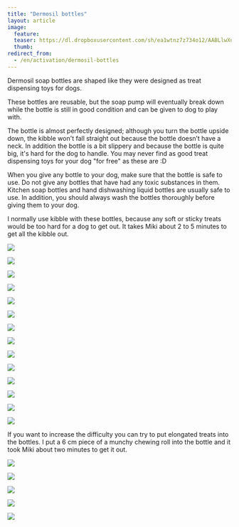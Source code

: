 ```yaml
---
title: "Dermosil bottles"
layout: article
image:
  feature:
  teaser: https://dl.dropboxusercontent.com/sh/ea1wtnz7z734o12/AABLlwXu_1DoM3oKU5GJMsMza/aktivointi/dermosil-pullot/DSC50022-245px.jpg
  thumb:
redirect_from:
  - /en/activation/dermosil-bottles
---
```


Dermosil soap bottles are shaped like they were designed as treat dispensing toys for dogs.

These bottles are reusable, but the soap pump will eventually break down while the bottle is still in good condition and can be given to dog to play with.

The bottle is almost perfectly designed; although you turn the bottle upside down, the kibble won't fall straight out because the bottle doesn’t have a neck. In addition the bottle is a bit slippery and because the bottle is quite big, it's hard for the dog to handle. You may never find as good treat dispensing toys for your dog "for free" as these are :D

When you give any bottle to your dog, make sure that the bottle is safe to use. Do not give any bottles that have had any toxic substances in them. Kitchen soap bottles and hand dishwashing liquid bottles are usually safe to use. In addition, you should always wash the bottles thoroughly before giving them to your dog.

I normally use kibble with these bottles, because any soft or sticky treats would be too hard for a dog to get out. It takes Miki about 2 to 5 minutes to get all the kibble out.

[![](https://dl.dropboxusercontent.com/sh/ea1wtnz7z734o12/AAAkivT2Ki9yuOsXg-kopOzTa/aktivointi/dermosil-pullot/DSC50023-800px.jpg)](https://dl.dropboxusercontent.com/sh/ea1wtnz7z734o12/AADd-QFrnrNyr5lkVSaHNZcba/aktivointi/dermosil-pullot/DSC50023.jpg)

[![](https://dl.dropboxusercontent.com/sh/ea1wtnz7z734o12/AAAsu5DmClnV6WLXad0EJp5-a/aktivointi/dermosil-pullot/DSC50029-800px.jpg)](https://dl.dropboxusercontent.com/sh/ea1wtnz7z734o12/AACQV0CKY2lh6wqknax6oKSoa/aktivointi/dermosil-pullot/DSC50029.jpg)

[![](https://dl.dropboxusercontent.com/sh/ea1wtnz7z734o12/AABg4_gC9SBDTr8XHHfgZ9vQa/aktivointi/dermosil-pullot/DSC50064-800px.jpg)](https://dl.dropboxusercontent.com/sh/ea1wtnz7z734o12/AAAsWIGKdxNHULaf1qustKSBa/aktivointi/dermosil-pullot/DSC50064.jpg)

[![](https://dl.dropboxusercontent.com/sh/ea1wtnz7z734o12/AAAQBFvm2J80HAWnitcDVHmJa/aktivointi/dermosil-pullot/DSC50092-800px.jpg)](https://dl.dropboxusercontent.com/sh/ea1wtnz7z734o12/AADIG3gBYrRV1_Vi2rQDUADma/aktivointi/dermosil-pullot/DSC50092.jpg)

[![](https://dl.dropboxusercontent.com/sh/ea1wtnz7z734o12/AAB-vlBWdzbIdL9leIrp_2vOa/aktivointi/dermosil-pullot/DSC50188-800px.jpg)](https://dl.dropboxusercontent.com/sh/ea1wtnz7z734o12/AACvbEqZTn8KzrMKstDxXhqua/aktivointi/dermosil-pullot/DSC50188.jpg)

[![](https://dl.dropboxusercontent.com/sh/ea1wtnz7z734o12/AAD-bY9QgVl3JbHX7-B_TuGSa/aktivointi/dermosil-pullot/DSC50313-800px.jpg)](https://dl.dropboxusercontent.com/sh/ea1wtnz7z734o12/AADO9EDmyW38oNI7ZTsicFj-a/aktivointi/dermosil-pullot/DSC50313.jpg)

[![](https://dl.dropboxusercontent.com/sh/ea1wtnz7z734o12/AACuL-N-yaXMwiL-Mut_JxS2a/aktivointi/dermosil-pullot/DSC50388-800px.jpg)](https://dl.dropboxusercontent.com/sh/ea1wtnz7z734o12/AACPM_sL10a0cpl1jD-Rm0OGa/aktivointi/dermosil-pullot/DSC50388.jpg)

[![](https://dl.dropboxusercontent.com/sh/ea1wtnz7z734o12/AADCMtstECWlTceSGOOMg40ha/aktivointi/dermosil-pullot/DSC50345-800px.jpg)](https://dl.dropboxusercontent.com/sh/ea1wtnz7z734o12/AABkzwBvpHfZPalhJOlFRxcUa/aktivointi/dermosil-pullot/DSC50345.jpg)

[![](https://dl.dropboxusercontent.com/sh/ea1wtnz7z734o12/AABH3jLlu3jkDJue0akI5kf7a/aktivointi/dermosil-pullot/DSC50022-800px.jpg)](https://dl.dropboxusercontent.com/sh/ea1wtnz7z734o12/AADC-rnBg3gvLZ33WDJex327a/aktivointi/dermosil-pullot/DSC50022.jpg)

[![](https://dl.dropboxusercontent.com/sh/ea1wtnz7z734o12/AADKJWzCqjAezb88XkzqpifRa/aktivointi/dermosil-pullot/DS05853-800px.jpg)](https://dl.dropboxusercontent.com/sh/ea1wtnz7z734o12/AAAIuF6UjY-BTJTcrvdZWosqa/aktivointi/dermosil-pullot/DS05853.jpg)

[![](https://dl.dropboxusercontent.com/sh/ea1wtnz7z734o12/AAAhpHer8wCdg1_nvA4uqFPNa/aktivointi/dermosil-pullot/DS05890-800px.jpg)](https://dl.dropboxusercontent.com/sh/ea1wtnz7z734o12/AADIILhxRw0ExTmdiXCqcIsba/aktivointi/dermosil-pullot/DS05890.jpg)

[![](https://dl.dropboxusercontent.com/sh/ea1wtnz7z734o12/AADH3aw6r6LdO0KzVsPJE0g4a/aktivointi/dermosil-pullot/DS05892-800px.jpg)](https://dl.dropboxusercontent.com/sh/ea1wtnz7z734o12/AAC3T5W7ggnUo-hne1RJY1Sea/aktivointi/dermosil-pullot/DS05892.jpg)

[![](https://dl.dropboxusercontent.com/sh/ea1wtnz7z734o12/AADuNh9YkHzZPk-lkb_pokhRa/aktivointi/dermosil-pullot/DS05962-800px.jpg)](https://dl.dropboxusercontent.com/sh/ea1wtnz7z734o12/AAAsSj8PnVYEtPgL6kXj16_4a/aktivointi/dermosil-pullot/DS05962.jpg)

[![](https://dl.dropboxusercontent.com/sh/ea1wtnz7z734o12/AAAG3HiTG_WyO9i_f8Bmn8P6a/aktivointi/dermosil-pullot/DS05963-800px.jpg)](https://dl.dropboxusercontent.com/sh/ea1wtnz7z734o12/AACGklajDQfLrF-tQyu7yeWLa/aktivointi/dermosil-pullot/DS05963.jpg)

If you want to increase the difficulty you can try to put elongated treats into the bottles. I put a 6 cm piece of a munchy chewing roll into the bottle and it took Miki about two minutes to get it out.

[![](https://dl.dropboxusercontent.com/sh/ea1wtnz7z734o12/AAAdGCJ4kdr3tqBEDEAZW6dra/aktivointi/dermosil-pullot/DS16315-800px.jpg)](https://dl.dropboxusercontent.com/sh/ea1wtnz7z734o12/AAA-8dwZKCB-UIB3goxNvpIga/aktivointi/dermosil-pullot/DS16315.jpg)

[![](https://dl.dropboxusercontent.com/sh/ea1wtnz7z734o12/AADKP6sxP8d4QzoZvKZvAmVca/aktivointi/dermosil-pullot/DS16280-800px.jpg)](https://dl.dropboxusercontent.com/sh/ea1wtnz7z734o12/AAAgQGrbPz0dCX1jfhhL3h2Fa/aktivointi/dermosil-pullot/DS16280.jpg)

[![](https://dl.dropboxusercontent.com/sh/ea1wtnz7z734o12/AADFpbHpegtGXehCmoPxcG-sa/aktivointi/dermosil-pullot/DS16300-800px.jpg)](https://dl.dropboxusercontent.com/sh/ea1wtnz7z734o12/AAA6-ejzMkTDkfcKZkS37kgxa/aktivointi/dermosil-pullot/DS16300.jpg)

[![](https://dl.dropboxusercontent.com/sh/ea1wtnz7z734o12/AAC9gfEwQqTVPYuhHSKK2i5Wa/aktivointi/dermosil-pullot/DS16319-800px.jpg)](https://dl.dropboxusercontent.com/sh/ea1wtnz7z734o12/AACL4auz5yiOV-sc34m0WrIJa/aktivointi/dermosil-pullot/DS16319.jpg)

[![](https://dl.dropboxusercontent.com/sh/ea1wtnz7z734o12/AACbIyoJ-fpqTUJkJr4sJ_Lsa/aktivointi/dermosil-pullot/DS16331-800px.jpg)](https://dl.dropboxusercontent.com/sh/ea1wtnz7z734o12/AABzq1BD6MiU8Il9m-rdoARqa/aktivointi/dermosil-pullot/DS16331.jpg)
